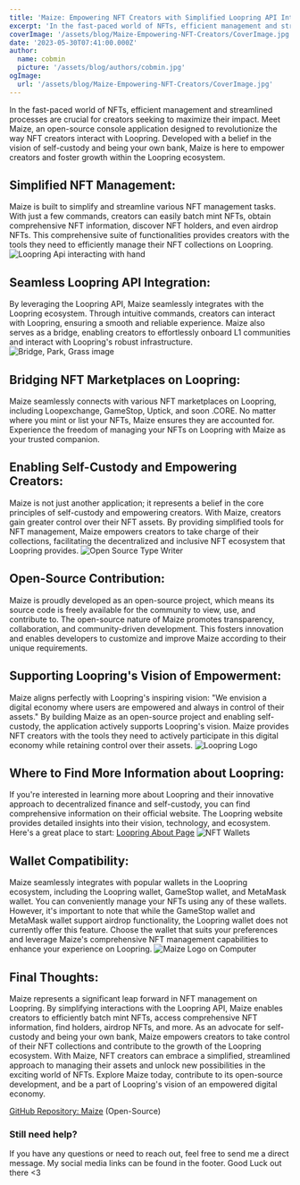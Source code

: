 ```yaml
---
title: 'Maize: Empowering NFT Creators with Simplified Loopring API Interactions'
excerpt: 'In the fast-paced world of NFTs, efficient management and streamlined processes are crucial for creators seeking to maximize their impact. Meet Maize, an open-source console application designed to revolutionize the way NFT creators interact with Loopring...'
coverImage: '/assets/blog/Maize-Empowering-NFT-Creators/CoverImage.jpg'
date: '2023-05-30T07:41:00.000Z'
author:
  name: cobmin
  picture: '/assets/blog/authors/cobmin.jpg'
ogImage:
  url: '/assets/blog/Maize-Empowering-NFT-Creators/CoverImage.jpg'
---
```


In the fast-paced world of NFTs, efficient management and streamlined processes are crucial for creators seeking to maximize their impact. Meet Maize, an open-source console application designed to revolutionize the way NFT creators interact with Loopring. Developed with a belief in the vision of self-custody and being your own bank, Maize is here to empower creators and foster growth within the Loopring ecosystem.

## Simplified NFT Management:
Maize is built to simplify and streamline various NFT management tasks. With just a few commands, creators can easily batch mint NFTs, obtain comprehensive NFT information, discover NFT holders, and even airdrop NFTs. This comprehensive suite of functionalities provides creators with the tools they need to efficiently manage their NFT collections on Loopring.
![Loopring Api interacting with hand](/assets/blog/Maize-Empowering-NFT-Creators/ApiIntegration.jpg)
## Seamless Loopring API Integration:
By leveraging the Loopring API, Maize seamlessly integrates with the Loopring ecosystem. Through intuitive commands, creators can interact with Loopring, ensuring a smooth and reliable experience. Maize also serves as a bridge, enabling creators to effortlessly onboard L1 communities and interact with Loopring's robust infrastructure.
![Bridge, Park, Grass image](/assets/blog/Maize-Empowering-NFT-Creators/Bridge.jpg)
## Bridging NFT Marketplaces on Loopring:
Maize seamlessly connects with various NFT marketplaces on Loopring, including Loopexchange, GameStop, Uptick, and soon .CORE. No matter where you mint or list your NFTs, Maize ensures they are accounted for. Experience the freedom of managing your NFTs on Loopring with Maize as your trusted companion.

## Enabling Self-Custody and Empowering Creators:
Maize is not just another application; it represents a belief in the core principles of self-custody and empowering creators. With Maize, creators gain greater control over their NFT assets. By providing simplified tools for NFT management, Maize empowers creators to take charge of their collections, facilitating the decentralized and inclusive NFT ecosystem that Loopring provides.
![Open Source Type Writer](/assets/blog/Maize-Empowering-NFT-Creators/OpenSource.jpg)
## Open-Source Contribution:
Maize is proudly developed as an open-source project, which means its source code is freely available for the community to view, use, and contribute to. The open-source nature of Maize promotes transparency, collaboration, and community-driven development. This fosters innovation and enables developers to customize and improve Maize according to their unique requirements.

## Supporting Loopring's Vision of Empowerment:
Maize aligns perfectly with Loopring's inspiring vision: "We envision a digital economy where users are empowered and always in control of their assets." By building Maize as an open-source project and enabling self-custody, the application actively supports Loopring's vision. Maize provides NFT creators with the tools they need to actively participate in this digital economy while retaining control over their assets.
![Loopring Logo](/assets/blog/Maize-Empowering-NFT-Creators/Loopring.jpg)
## Where to Find More Information about Loopring:
If you're interested in learning more about Loopring and their innovative approach to decentralized finance and self-custody, you can find comprehensive information on their official website. The Loopring website provides detailed insights into their vision, technology, and ecosystem. Here's a great place to start: [Loopring About Page](https://loopring.org/#/about)
![NFT Wallets](/assets/blog/Maize-Empowering-NFT-Creators/Wallets.jpg)
## Wallet Compatibility:
Maize seamlessly integrates with popular wallets in the Loopring ecosystem, including the Loopring wallet, GameStop wallet, and MetaMask wallet. You can conveniently manage your NFTs using any of these wallets. However, it's important to note that while the GameStop wallet and MetaMask wallet support airdrop functionality, the Loopring wallet does not currently offer this feature. Choose the wallet that suits your preferences and leverage Maize's comprehensive NFT management capabilities to enhance your experience on Loopring.
![Maize Logo on Computer](/assets/blog/Maize-Empowering-NFT-Creators/MaizeOnComputer.jpg)
## Final Thoughts:
Maize represents a significant leap forward in NFT management on Loopring. By simplifying interactions with the Loopring API, Maize enables creators to efficiently batch mint NFTs, access comprehensive NFT information, find holders, airdrop NFTs, and more. As an advocate for self-custody and being your own bank, Maize empowers creators to take control of their NFT collections and contribute to the growth of the Loopring ecosystem. With Maize, NFT creators can embrace a simplified, streamlined approach to managing their assets and unlock new possibilities in the exciting world of NFTs. Explore Maize today, contribute to its open-source development, and be a part of Loopring's vision of an empowered digital economy.

[GitHub Repository: Maize](https://github.com/cobmin/Maize) (Open-Source)

### Still need help?

If you have any questions or need to reach out, feel free to send me a direct message. My social media links can be found in the footer. Good Luck out there <3 